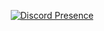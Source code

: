 <p align="center">
    <a href="https://discord.com/users/944622203792658485" target="_blank" rel="nofollow">
        <img src="https://lanyard-profile-readme.vercel.app/api/944622203792658485?theme=dark&bg=800080&animated=true&hideDiscrim=true&borderRadius=35px&idleMessage=probably%20programming" alt="Discord Presence" align="center">
    </a>
</p>